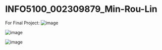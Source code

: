 # INFO5100_002309879_Min-Rou-Lin
For Final Project:
![image](https://github.com/user-attachments/assets/9b0eb020-3b3a-4783-ad4f-9154dfb1ea61)

![image](https://github.com/user-attachments/assets/a7d975a1-4058-4735-abe9-ba65235de119)

![image](https://github.com/user-attachments/assets/a5a8df1e-dfed-4430-84b0-1322fd62a063)

